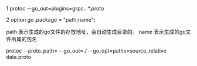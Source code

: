 

1 protoc --go_out=plugins=grpc:. *.proto

2 option go_package = "path;name";

path 表示生成的go文件的存放地址，会自动生成目录的。
name 表示生成的go文件所属的包名



protoc --proto_path= --go_out=./ --go_opt=paths=source_relative data.proto 